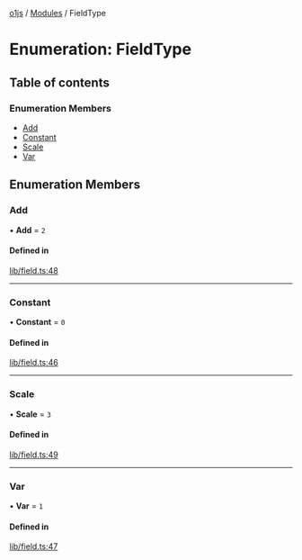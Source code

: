 [o1js](../README.md) / [Modules](../modules.md) / FieldType

# Enumeration: FieldType

## Table of contents

### Enumeration Members

- [Add](FieldType.md#add)
- [Constant](FieldType.md#constant)
- [Scale](FieldType.md#scale)
- [Var](FieldType.md#var)

## Enumeration Members

### Add

• **Add** = ``2``

#### Defined in

[lib/field.ts:48](https://github.com/o1-labs/o1js/blob/5ca4368/src/lib/field.ts#L48)

___

### Constant

• **Constant** = ``0``

#### Defined in

[lib/field.ts:46](https://github.com/o1-labs/o1js/blob/5ca4368/src/lib/field.ts#L46)

___

### Scale

• **Scale** = ``3``

#### Defined in

[lib/field.ts:49](https://github.com/o1-labs/o1js/blob/5ca4368/src/lib/field.ts#L49)

___

### Var

• **Var** = ``1``

#### Defined in

[lib/field.ts:47](https://github.com/o1-labs/o1js/blob/5ca4368/src/lib/field.ts#L47)

